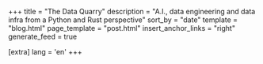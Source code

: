 +++
title = "The Data Quarry"
description = "A.I., data engineering and data infra from a Python and Rust perspective"
sort_by = "date"
template = "blog.html"
page_template = "post.html"
insert_anchor_links = "right"
generate_feed = true

[extra]
lang = 'en'
+++
